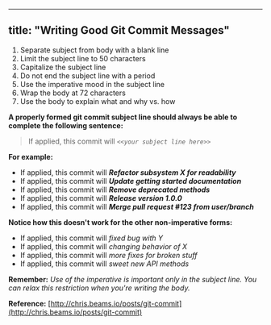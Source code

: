
---
title: "Writing Good Git Commit Messages"
---

1.  Separate subject from body with a blank line
2.  Limit the subject line to 50 characters
3.  Capitalize the subject line
4.  Do not end the subject line with a period
5.  Use the imperative mood in the subject line
6.  Wrap the body at 72 characters
7.  Use the body to explain what and why vs. how

**A properly formed git commit subject line should always be able to complete the following sentence:**

> If applied, this commit will _`<<your subject line here>>`_

**For example:**

*   If applied, this commit will **_Refactor subsystem X for readability_**
*   If applied, this commit will **_Update getting started documentation_**
*   If applied, this commit will **_Remove deprecated methods_**
*   If applied, this commit will **_Release version 1.0.0_**
*   If applied, this commit will **_Merge pull request <span class="hashtag">#123</span> from user/branch_**

**Notice how this doesn't work for the other non-imperative forms:**

*   If applied, this commit will _<span class="bbcode-s">fixed bug with Y</span>_
*   If applied, this commit will _<span class="bbcode-s">changing behavior of X</span>_
*   If applied, this commit will _<span class="bbcode-s">more fixes for broken stuff</span>_
*   If applied, this commit will _<span class="bbcode-s">sweet new API methods</span>_

**Remember:** _Use of the imperative is important only in the subject line. You can relax this restriction when you're writing the body._

**Reference:** [http://chris.beams.io/posts/git-commit](http://chris.beams.io/posts/git-commit)
